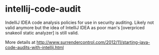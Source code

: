 intellij-code-audit
===================

IndelliJ IDEA code analysis policies for use in security auditing. Likely not valid anymore but the idea of IntelliJ IDEA as poor man's \[overpriced snakeoil static analyzer\] is still valid.

More details at http://www.surrendercontrol.com/2012/11/starting-java-code-audits-with-intellij.html
